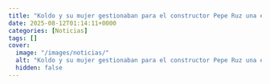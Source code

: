 ```yaml
---
title: "Koldo y su mujer gestionaban para el constructor Pepe Ruz una empresa de minas desde un hotel rural de Alicante"
date: 2025-08-12T01:14:11+0000
categories: [Noticias]
tags: []
cover:
  image: "/images/noticias/"
  alt: "Koldo y su mujer gestionaban para el constructor Pepe Ruz una empresa de minas desde un hotel rural de Alicante"
  hidden: false
---
```




